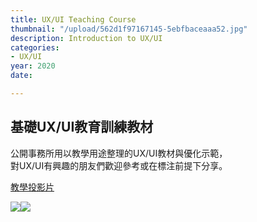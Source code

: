 ```yaml
---
title: UX/UI Teaching Course
thumbnail: "/upload/562d1f97167145-5ebfbaceaaa52.jpg"
description: Introduction to UX/UI
categories:
- UX/UI
year: 2020
date: 

---
```

## 基礎UX/UI教育訓練教材

公開事務所用以教學用途整理的UX/UI教材與優化示範，  
對UX/UI有興趣的朋友們歡迎參考或在標注前提下分享。

[教學投影片](https://drive.google.com/file/d/1-bH9WsT7DUO_-GT-S5LlqrZD5SmPptrt/view?usp=sharing)

![](https://i.imgur.com/fAAAuHk.jpg)![](https://i.imgur.com/95l20iE.png)